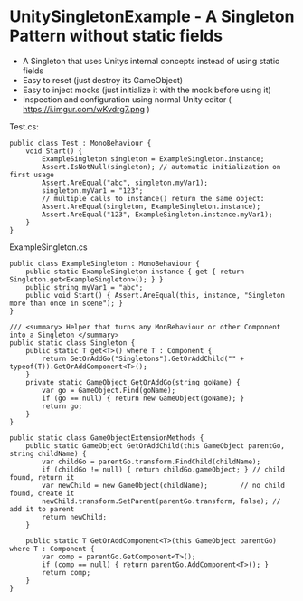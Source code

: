 # UnitySingletonExample - A Singleton Pattern without static fields

* A Singleton that uses Unitys internal concepts instead of using static fields
* Easy to reset (just destroy its GameObject)
* Easy to inject mocks (just initialize it with the mock before using it)
* Inspection and configuration using normal Unity editor ( https://i.imgur.com/wKvdrg7.png )

Test.cs:

    public class Test : MonoBehaviour {
        void Start() {
            ExampleSingleton singleton = ExampleSingleton.instance;
            Assert.IsNotNull(singleton); // automatic initialization on first usage
            Assert.AreEqual("abc", singleton.myVar1);
            singleton.myVar1 = "123";
            // multiple calls to instance() return the same object:
            Assert.AreEqual(singleton, ExampleSingleton.instance); 
            Assert.AreEqual("123", ExampleSingleton.instance.myVar1);
        }
    }

ExampleSingleton.cs

    public class ExampleSingleton : MonoBehaviour {
        public static ExampleSingleton instance { get { return Singleton.get<ExampleSingleton>(); } }
        public string myVar1 = "abc";
        public void Start() { Assert.AreEqual(this, instance, "Singleton more than once in scene"); } 
    }

    /// <summary> Helper that turns any MonBehaviour or other Component into a Singleton </summary>
    public static class Singleton {
        public static T get<T>() where T : Component {
            return GetOrAddGo("Singletons").GetOrAddChild("" + typeof(T)).GetOrAddComponent<T>();
        }
        private static GameObject GetOrAddGo(string goName) {
            var go = GameObject.Find(goName);
            if (go == null) { return new GameObject(goName); }
            return go;
        }
    }

    public static class GameObjectExtensionMethods { 
        public static GameObject GetOrAddChild(this GameObject parentGo, string childName) {
            var childGo = parentGo.transform.FindChild(childName);
            if (childGo != null) { return childGo.gameObject; } // child found, return it
            var newChild = new GameObject(childName);        // no child found, create it
            newChild.transform.SetParent(parentGo.transform, false); // add it to parent
            return newChild;
        }

        public static T GetOrAddComponent<T>(this GameObject parentGo) where T : Component {
            var comp = parentGo.GetComponent<T>();
            if (comp == null) { return parentGo.AddComponent<T>(); }
            return comp;
        }
    }
